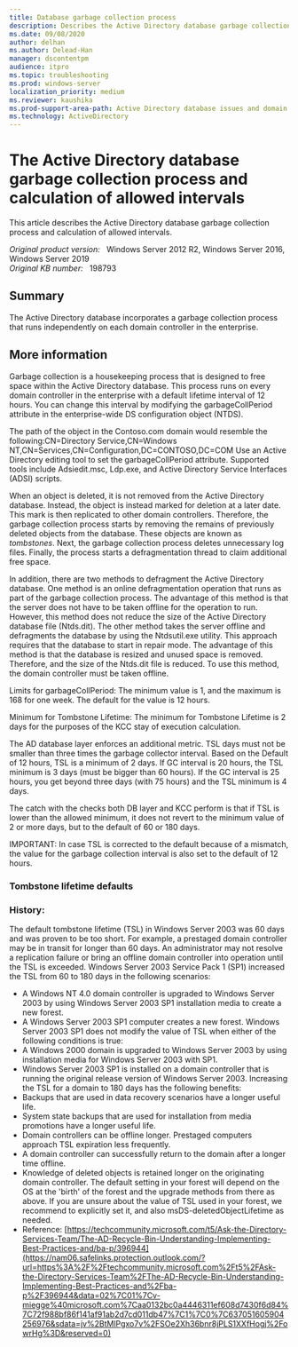 ```yaml
---
title: Database garbage collection process
description: Describes the Active Directory database garbage collection process and calculation of allowed intervals.
ms.date: 09/08/2020
author: delhan
ms.author: Delead-Han
manager: dscontentpm
audience: itpro
ms.topic: troubleshooting
ms.prod: windows-server
localization_priority: medium
ms.reviewer: kaushika
ms.prod-support-area-path: Active Directory database issues and domain controller boot failures
ms.technology: ActiveDirectory
---
```

# The Active Directory database garbage collection process and calculation of allowed intervals

This article describes the Active Directory database garbage collection process and calculation of allowed intervals.

_Original product version:_ &nbsp; Windows Server 2012 R2, Windows Server 2016, Windows Server 2019  
_Original KB number:_ &nbsp; 198793

## Summary

The Active Directory database incorporates a garbage collection process that runs independently on each domain controller in the enterprise.

## More information

Garbage collection is a housekeeping process that is designed to free space within the Active Directory database. This process runs on every domain controller in the enterprise with a default lifetime interval of 12 hours. You can change this interval by modifying the garbageCollPeriod attribute in the enterprise-wide DS configuration object (NTDS).

The path of the object in the Contoso.com domain would resemble the following:CN=Directory Service,CN=Windows NT,CN=Services,CN=Configuration,DC=CONTOSO,DC=COM
Use an Active Directory editing tool to set the garbageCollPeriod attribute. Supported tools include Adsiedit.msc, Ldp.exe, and Active Directory Service Interfaces (ADSI) scripts.

When an object is deleted, it is not removed from the Active Directory database. Instead, the object is instead marked for deletion at a later date. This mark is then replicated to other domain controllers. Therefore, the garbage collection process starts by removing the remains of previously deleted objects from the database. These objects are known as *tombstones*. Next, the garbage collection process deletes unnecessary log files. Finally, the process starts a defragmentation thread to claim additional free space.

In addition, there are two methods to defragment the Active Directory database. One method is an online defragmentation operation that runs as part of the garbage collection process. The advantage of this method is that the server does not have to be taken offline for the operation to run. However, this method does not reduce the size of the Active Directory database file (Ntds.dit). The other method takes the server offline and defragments the database by using the Ntdsutil.exe utility. This approach requires that the database to start in repair mode. The advantage of this method is that the database is resized and unused space is removed. Therefore, and the size of the Ntds.dit file is reduced. To use this method, the domain controller must be taken offline.

Limits for garbageCollPeriod: 
The minimum value is 1, and the maximum is 168 for one week. The default for the value is 12 hours.

Minimum for Tombstone Lifetime: 
The minimum for Tombstone Lifetime is 2 days for the purposes of the KCC stay of execution calculation.

The AD database layer enforces an additional metric. TSL days must not be smaller than three times the garbage collector interval. Based on the Default of 12 hours, TSL is a minimum of 2 days. If GC interval is 20 hours, the TSL minimum is 3 days (must be bigger than 60 hours). If the GC interval is 25 hours, you get beyond three days (with 75 hours) and the TSL minimum is 4 days.

The catch with the checks both DB layer and KCC perform is that if TSL is lower than the allowed minimum, it does not revert to the minimum value of 2 or more days, but to the default of 60 or 180 days.

IMPORTANT: In case TSL is corrected to the default because of a mismatch, the value for the garbage collection interval is also set to the default of 12 hours.

### Tombstone lifetime defaults 

### History: 

The default tombstone lifetime (TSL) in Windows Server 2003 was 60 days and was proven to be too short. For example, a prestaged domain controller may be in transit for longer than 60 days. An administrator may not resolve a replication failure or bring an offline domain controller into operation until the TSL is exceeded. Windows Server 2003 Service Pack 1 (SP1) increased the TSL from 60 to 180 days in the following scenarios: 
- A Windows NT 4.0 domain controller is upgraded to Windows Server 2003 by using Windows Server 2003 SP1 installation media to create a new forest. 
- A Windows Server 2003 SP1 computer creates a new forest. 
 Windows Server 2003 SP1 does not modify the value of TSL when either of the following conditions is true: 
- A Windows 2000 domain is upgraded to Windows Server 2003 by using installation media for Windows Server 2003 with SP1. 
- Windows Server 2003 SP1 is installed on a domain controller that is running the original release version of Windows Server 2003. 
 Increasing the TSL for a domain to 180 days has the following benefits: 
- Backups that are used in data recovery scenarios have a longer useful life. 
- System state backups that are used for installation from media promotions have a longer useful life. 
- Domain controllers can be offline longer. Prestaged computers approach TSL expiration less frequently. 
- A domain controller can successfully return to the domain after a longer time offline. 
- Knowledge of deleted objects is retained longer on the originating domain controller. 
 The default setting in your forest will depend on the OS at the 'birth' of the forest and the upgrade methods from there as above. 
 If you are unsure about the value of TSL used in your forest, we recommend to explicitly set it, and also msDS-deletedObjectLifetime as needed. 
- Reference: [https://techcommunity.microsoft.com/t5/Ask-the-Directory-Services-Team/The-AD-Recycle-Bin-Understanding-Implementing-Best-Practices-and/ba-p/396944](https://nam06.safelinks.protection.outlook.com/?url=https%3A%2F%2Ftechcommunity.microsoft.com%2Ft5%2FAsk-the-Directory-Services-Team%2FThe-AD-Recycle-Bin-Understanding-Implementing-Best-Practices-and%2Fba-p%2F396944&data=02%7C01%7Cv-miegge%40microsoft.com%7Caa0132bc0a4446311ef608d7430f6d84%7C72f988bf86f141af91ab2d7cd011db47%7C1%7C0%7C637051605904256976&sdata=jv%2BtMlPgxo7v%2FSOe2Xh36bnr8jPLS1XXfHogj%2FowrHg%3D&reserved=0) 
